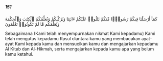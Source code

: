 ##### 151

<span class="ayah">كَمَآ أَرْسَلْنَا فِيكُمْ رَسُولًۭا مِّنكُمْ يَتْلُوا۟ عَلَيْكُمْ ءَايَٰتِنَا وَيُزَكِّيكُمْ وَيُعَلِّمُكُمُ ٱلْكِتَٰبَ وَٱلْحِكْمَةَ وَيُعَلِّمُكُم مَّا لَمْ تَكُونُوا۟ تَعْلَمُونَ</span>

<span class="ayah_translation">Sebagaimana (Kami telah menyempurnakan nikmat Kami kepadamu) Kami telah mengutus kepadamu Rasul diantara kamu yang membacakan ayat-ayat Kami kepada kamu dan mensucikan kamu dan mengajarkan kepadamu Al Kitab dan Al-Hikmah, serta mengajarkan kepada kamu apa yang belum kamu ketahui.</span>

